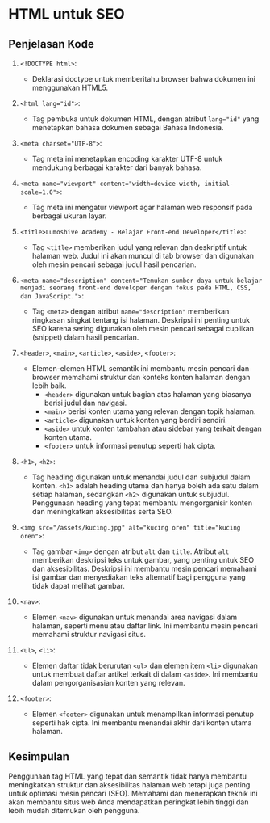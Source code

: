# HTML untuk SEO
## Penjelasan Kode

1. `<!DOCTYPE html>`:

   - Deklarasi doctype untuk memberitahu browser bahwa dokumen ini menggunakan HTML5.

2. `<html lang="id">`:

   - Tag pembuka untuk dokumen HTML, dengan atribut `lang="id"` yang menetapkan bahasa dokumen sebagai Bahasa Indonesia.

3. `<meta charset="UTF-8">`:

   - Tag meta ini menetapkan encoding karakter UTF-8 untuk mendukung berbagai karakter dari banyak bahasa.

4. `<meta name="viewport" content="width=device-width, initial-scale=1.0">`:

   - Tag meta ini mengatur viewport agar halaman web responsif pada berbagai ukuran layar.

5. `<title>Lumoshive Academy - Belajar Front-end Developer</title>`:

   - Tag `<title>` memberikan judul yang relevan dan deskriptif untuk halaman web. Judul ini akan muncul di tab browser dan digunakan oleh mesin pencari sebagai judul hasil pencarian.

6. `<meta name="description" content="Temukan sumber daya untuk belajar menjadi seorang front-end developer dengan fokus pada HTML, CSS, dan JavaScript.">`:

   - Tag `<meta>` dengan atribut `name="description"` memberikan ringkasan singkat tentang isi halaman. Deskripsi ini penting untuk SEO karena sering digunakan oleh mesin pencari sebagai cuplikan (snippet) dalam hasil pencarian.

7. `<header>`, `<main>`, `<article>`, `<aside>`, `<footer>`:

   - Elemen-elemen HTML semantik ini membantu mesin pencari dan browser memahami struktur dan konteks konten halaman dengan lebih baik.
     - `<header>` digunakan untuk bagian atas halaman yang biasanya berisi judul dan navigasi.
     - `<main>` berisi konten utama yang relevan dengan topik halaman.
     - `<article>` digunakan untuk konten yang berdiri sendiri.
     - `<aside>` untuk konten tambahan atau sidebar yang terkait dengan konten utama.
     - `<footer>` untuk informasi penutup seperti hak cipta.

8. `<h1>`, `<h2>`:

   - Tag heading digunakan untuk menandai judul dan subjudul dalam konten. `<h1>` adalah heading utama dan hanya boleh ada satu dalam setiap halaman, sedangkan `<h2>` digunakan untuk subjudul. Penggunaan heading yang tepat membantu mengorganisir konten dan meningkatkan aksesibilitas serta SEO.

9. `<img src="/assets/kucing.jpg" alt="kucing oren" title="kucing oren">`:

   - Tag gambar `<img>` dengan atribut `alt` dan `title`. Atribut `alt` memberikan deskripsi teks untuk gambar, yang penting untuk SEO dan aksesibilitas. Deskripsi ini membantu mesin pencari memahami isi gambar dan menyediakan teks alternatif bagi pengguna yang tidak dapat melihat gambar.

10. `<nav>`:

    - Elemen `<nav>` digunakan untuk menandai area navigasi dalam halaman, seperti menu atau daftar link. Ini membantu mesin pencari memahami struktur navigasi situs.

11. `<ul>`, `<li>`:

    - Elemen daftar tidak berurutan `<ul>` dan elemen item `<li>` digunakan untuk membuat daftar artikel terkait di dalam `<aside>`. Ini membantu dalam pengorganisasian konten yang relevan.

12. `<footer>`:
    - Elemen `<footer>` digunakan untuk menampilkan informasi penutup seperti hak cipta. Ini membantu menandai akhir dari konten utama halaman.

## Kesimpulan

Penggunaan tag HTML yang tepat dan semantik tidak hanya membantu meningkatkan struktur dan aksesibilitas halaman web tetapi juga penting untuk optimasi mesin pencari (SEO). Memahami dan menerapkan teknik ini akan membantu situs web Anda mendapatkan peringkat lebih tinggi dan lebih mudah ditemukan oleh pengguna.
